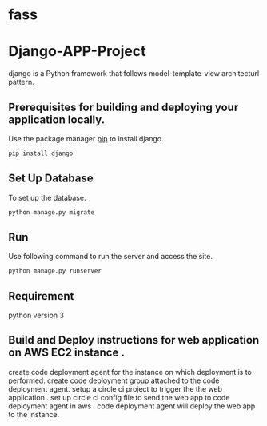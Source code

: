 # fass

# Django-APP-Project

django is a Python framework that follows model-template-view architecturl pattern.

## Prerequisites for building and deploying your application locally.

Use the package manager [pip](https://pip.pypa.io/en/stable/) to install django.

```bash
pip install django

```

## Set Up Database

To set up the database.

```bash
python manage.py migrate
```

## Run
Use following command to run the server and access the site.
```bash
python manage.py runserver
```

## Requirement

python version 3

## Build and Deploy instructions for web application on AWS EC2 instance .
create code deployment agent for the instance on which deployment is to performed.
create code deployment group attached to the code deployment agent.
setup a circle ci project to trigger the the web application .
set up circle ci config file to send the web app to code deployment agent in aws .
code deployment agent will deploy the web app to the instance.
